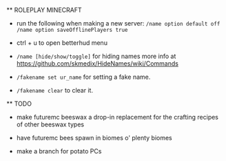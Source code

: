 
** ROLEPLAY MINECRAFT

- run the following when making a new server:
``/name option default off``
``/name option saveOfflinePlayers true``

- ctrl + u to open betterhud menu

- ``/name [hide/show/toggle]`` for hiding names
more info at https://github.com/skmedix/HideNames/wiki/Commands

- ``/fakename set ur_name`` for setting a fake name.
- ``/fakename clear`` to clear it.

** TODO

- make futuremc beeswax a drop-in replacement for the crafting recipes of other
beeswax types

- have futuremc bees spawn in biomes o' plenty biomes

- make a branch for potato PCs
